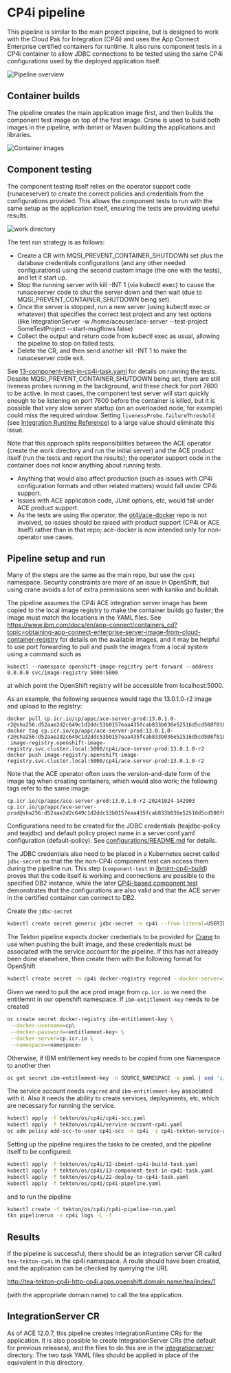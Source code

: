 # CP4i pipeline

This pipeline is similar to the main project pipeline, but is designed to work with the Cloud Pak for Integration (CP4i) 
and uses the App Connect Enterprise certified containers for runtime. It also runs component tests in a CP4i container to
allow JDBC connections to be tested using the same CP4i configurations used by the deployed application itself.

![Pipeline overview](/demo-infrastructure/images/tekton-cp4i-pipeline.png)

## Container builds

The pipeline creates the main application image first, and then builds the component test image on top of the first image.
Crane is used to build both images in the pipeline, with ibmint or Maven building the applications and libraries.

![Container images](images/cp4i-container-images.png)

## Component testing

The component testing itself relies on the operator support code (runaceserver) to create the correct policies and
credentials from the configurations provided. This allows the component tests to run with the same setup as the application
itself, ensuring the tests are providing useful results.

![work directory](images/cp4i-work-dir.png)

The test run strategy is as follows:

- Create a CR with MQSI_PREVENT_CONTAINER_SHUTDOWN set plus the database credentials configurations (and any other needed configurations) using the second custom image (the one with the tests), and let it start up.
- Stop the running server with kill -INT 1 (via kubectl exec) to cause the runaceserver code to shut the server down and then wait (due to MQSI_PREVENT_CONTAINER_SHUTDOWN  being set).
- Once the server is stopped, run a new server (using kubectl exec or whatever) that specifies the correct test project and any test options (like IntegrationServer -w /home/aceuser/ace-server --test-project SomeTestProject --start-msgflows false)
- Collect the output and return code from kubectl exec as usual, allowing the pipeline to stop on failed tests.
- Delete the CR, and then send another kill -INT 1 to make the runaceserver code exit.

See [13-component-test-in-cp4i-task.yaml](13-component-test-in-cp4i-task.yaml) for details on running the tests. Despite 
MQSI_PREVENT_CONTAINER_SHUTDOWN being set, there are still liveness probes running in the background, and these check for
port 7600 to be active. In most cases, the component test server will start quickly enough to be listening on port 7600
before the container is killed, but it is possible that very slow server startup (on an overloaded node, for example) 
could miss the required window. Setting `livenessProbe.failureThreshold` (see [Integration Runtime Reference](https://www.ibm.com/docs/en/app-connect/containers_cd?topic=resources-integration-runtime-reference)) to a large value should eliminate this issue.

Note that this approach splits responsibilities between the ACE operator (create the work directory and run the initial server)
and the ACE product itself (run the tests and report the results); the operator support code in the container does not know 
anything about running tests. 
- Anything that would also affect production (such as issues with CP4i configuration formats and other related matters) would fall under CP4i support.
- Issues with ACE application code, JUnit options, etc, would fall under ACE product support.
- As the tests are using the operator, the [ot4i/ace-docker](https://github.com/ot4i/ace-docker) repo is not involved, so issues should be 
  raised with product support (CP4i or ACE itself) rather than in that repo; ace-docker is now intended only for non-operator use cases.

## Pipeline setup and run

Many of the steps are the same as the main repo, but use the `cp4i` namespace. Security constraints are more of an issue
in OpenShift, but using crane avoids a lot of extra permissions seen with kaniko and buildah.

The pipeline assumes the CP4i ACE integration server image has been copied to the local image registry to make the
container builds go faster; the image must match the locations in the YAML files. See 
https://www.ibm.com/docs/en/app-connect/containers_cd?topic=obtaining-app-connect-enterprise-server-image-from-cloud-container-registry
for details on the available images, and it may be helpful to use port forwarding to pull and push the images from
a local system using a command such as 
```
kubectl --namespace openshift-image-registry port-forward --address 0.0.0.0 svc/image-registry 5000:5000
```
at which point the OpenShift registry will be accessible from localhost:5000.

As an example, the following sequence would tage the 13.0.1.0-r2 image and upload to the registry:
```
docker pull cp.icr.io/cp/appc/ace-server-prod:13.0.1.0-r2@sha256:d52aae2d2c649c1d2ddc53b0157eaa435fcab833b036e52516d5cd508f018289
docker tag cp.icr.io/cp/appc/ace-server-prod:13.0.1.0-r2@sha256:d52aae2d2c649c1d2ddc53b0157eaa435fcab833b036e52516d5cd508f018289
 image-registry.openshift-image-registry.svc.cluster.local:5000/cp4i/ace-server-prod:13.0.1.0-r2
docker push image-registry.openshift-image-registry.svc.cluster.local:5000/cp4i/ace-server-prod:13.0.1.0-r2
```

Note that the ACE operator often uses the version-and-date form of the image tag when creating
containers, which would also work; the following tags refer to the same image:
```
cp.icr.io/cp/appc/ace-server-prod:13.0.1.0-r2-20241024-142903
cp.icr.io/cp/appc/ace-server-prod@sha256:d52aae2d2c649c1d2ddc53b0157eaa435fcab833b036e52516d5cd508f018289
```

Configurations need to be created for the JDBC credentials (teajdbc-policy and teajdbc) and default policy project name
in a server.conf.yaml configuration (default-policy). See [configurations/README.md](configurations/README.md) for details.

The JDBC credentials also need to be placed in a Kubernetes secret called `jdbc-secret` so that the the non-CP4i 
component test can access them during the pipeline run. This step (`component-test` in [ibmint-cp4i-build](12-ibmint-cp4i-build-task.yaml))
proves that the code itself is working and connections are possible to the specified DB2 instance, while the later
[CP4i-based component test](13-component-test-in-cp4i-task.yaml) demonstrates that the configurations are also valid
and that the ACE server in the certified container can connect to DB2. 

Create the `jdbc-secret`

```bash
kubectl create secret generic jdbc-secret -n cp4i --from-literal=USERID='USERNAME' --from-literal=PASSWORD='PASSWORD' --from-literal=databaseName='BLUDB' --from-literal=serverName='19af6446-6171-4641-8aba-9dcff8e1b6ff.c1ogj3sd0tgtu0lqde00.databases.appdomain.cloud' --from-literal=portNumber='30699'
```

The Tekton pipeline expects docker credentials to be provided for [Crane](https://github.com/google/go-containerregistry/tree/main/cmd/crane) to use when pushing the built image, and these credentials must be associated with the service account for the pipeline. If this has not already been done elsewhere, then create them with the following format for OpenShift

```bash
kubectl create secret -n cp4i docker-registry regcred --docker-server=image-registry.openshift-image-registry.svc.cluster.local:5000 --docker-username=kubeadmin --docker-password=$(oc whoami -t)
```

Given we need to pull the ace prod image from `cp.icr.io` we need the entitlemnt in our openshift namespace. If `ibm-entitlement-key` needs to be created

```bash
oc create secret docker-registry ibm-entitlement-key \
 --docker-username=cp\
 --docker-password=<entitlement-key> \
 --docker-server=cp.icr.io \
 --namespace=<namespace>
```

Otherwise, if IBM entitlement key needs to be copied from one Namespace to another then

```bash
oc get secret ibm-entitlement-key -n SOURCE_NAMESPACE -o yaml | sed 's/namespace: SOURCE_NAMESPACE//g' | oc apply -n TARGET_NAMESPACE -f -
```

The service account needs `regcred` and `ibm-entitlement-key` associated with it. Also it needs the ability to create services, deployments, etc, which are necessary for running the service.

```bash
kubectl apply -f tekton/os/cp4i/cp4i-scc.yaml
kubectl apply -f tekton/os/cp4i/service-account-cp4i.yaml
oc adm policy add-scc-to-user cp4i-scc -n cp4i -z cp4i-tekton-service-account
```

Setting up the pipeline requires the tasks to be created, and the pipeline itself to be configured:

```bash
kubectl apply -f tekton/os/cp4i/12-ibmint-cp4i-build-task.yaml
kubectl apply -f tekton/os/cp4i/13-component-test-in-cp4i-task.yaml
kubectl apply -f tekton/os/cp4i/22-deploy-to-cp4i-task.yaml
kubectl apply -f tekton/os/cp4i/cp4i-pipeline.yaml
```

and to run the pipeline

```bash
kubectl create -f tekton/os/cp4i/cp4i-pipeline-run.yaml
tkn pipelinerun -n cp4i logs -L -f
```

## Results

If the pipeline is successful, there should be an integration server CR called `tea-tekton-cp4i` in the cp4i namespace.
A route should have been created, and the application can be checked by querying the URL

http://tea-tekton-cp4i-http-cp4i.apps.openshift.domain.name/tea/index/1

(with the appropriate domain name) to call the tea application.


## IntegrationServer CR

As of ACE 12.0.7, this pipeline creates IntegrationRuntime CRs for the application. It is also
possible to create IntegrationServer CRs (the default for previous releases), and the files to
do this are in the [integrationserver](integrationserver) directory. The two task YAML files
should be applied in place of the equivalent in this directory.